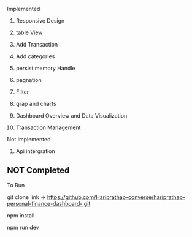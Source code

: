 Implemented

1. Responsive Design

2. table View

3. Add Transaction

4. Add categories

5. persist memory Handle

6. pagnation

7. Filter

8. grap and charts

9. Dashboard Overview and Data Visualization

10. Transaction Management

Not Implemented

1. Api intergration

## NOT Completed

To Run

git clone link => https://github.com/Hariprathap-converse/hariprathap-personal-finance-dashboard-.git

npm install

npm run dev
